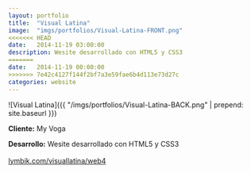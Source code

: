 ```yaml
---
layout:	portfolio
title:	"Visual Latina"
image:	"imgs/portfolios/Visual-Latina-FRONT.png"
<<<<<<< HEAD
date:   2014-11-19 03:00:00
description: Wesite desarrollado con HTML5 y CSS3
=======
date:   2014-11-19 00:00:00
>>>>>>> 7e42c4127f144f2bf7a3e59fae6b4d113e73d27c
categories: website
---
```

![Visual Latina]({{ "/imgs/portfolios/Visual-Latina-BACK.png" | prepend: site.baseurl }})

**Cliente:** My Voga

**Desarrollo:** Wesite desarrollado con HTML5 y CSS3
<br><br>
<a class="link" href="http://lymbik.com/visuallatina/web4/" target="blank"> lymbik.com/visuallatina/web4</a>